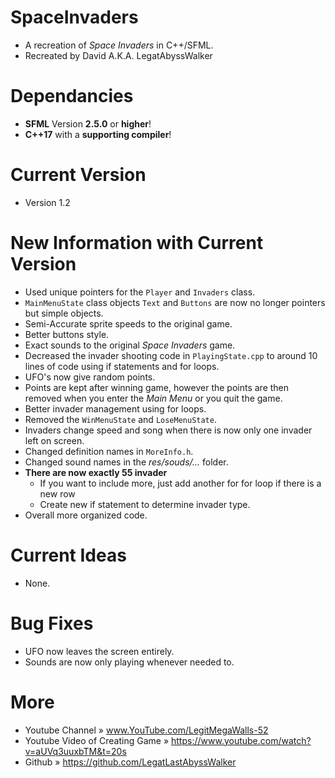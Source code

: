 # SpaceInvaders
* A recreation of _Space Invaders_ in C++/SFML. 
* Recreated by David A.K.A. LegatAbyssWalker


# Dependancies
* **SFML** Version **2.5.0** or **higher**!
* **C++17** with a **supporting compiler**!

# Current Version
* Version 1.2

# New Information with Current Version
* Used unique pointers for the `Player` and `Invaders` class.
* `MainMenuState` class objects `Text` and `Buttons` are now no longer pointers but simple objects.
* Semi-Accurate sprite speeds to the original game.
* Better buttons style.
* Exact sounds to the original _Space Invaders_ game.
* Decreased the invader shooting code in `PlayingState.cpp` to around 10 lines of code using if statements and for loops.
* UFO's now give random points.
* Points are kept after winning game, however the points are then removed when you enter the _Main Menu_ or you quit the game.
* Better invader management using for loops.  
* Removed the `WinMenuState` and `LoseMenuState`. 
* Invaders change speed and song when there is now only one invader left on screen.
* Changed definition names in `MoreInfo.h`. 
* Changed sound names in the _res/souds/..._ folder. 
* **There are now exactly 55 invader**
  - If you want to include more, just add another for for loop if there is a new row
  - Create new if statement to determine invader type.
* Overall more organized code. 

# Current Ideas
* None.

# Bug Fixes
* UFO now leaves the screen entirely.
* Sounds are now only playing whenever needed to.

# More
* Youtube Channel                » www.YouTube.com/LegitMegaWalls-52
* Youtube Video of Creating Game » https://www.youtube.com/watch?v=aUVq3uuxbTM&t=20s
* Github                         » https://github.com/LegatLastAbyssWalker
